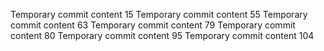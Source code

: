 Temporary commit content 15
Temporary commit content 55
Temporary commit content 63
Temporary commit content 79
Temporary commit content 80
Temporary commit content 95
Temporary commit content 104
